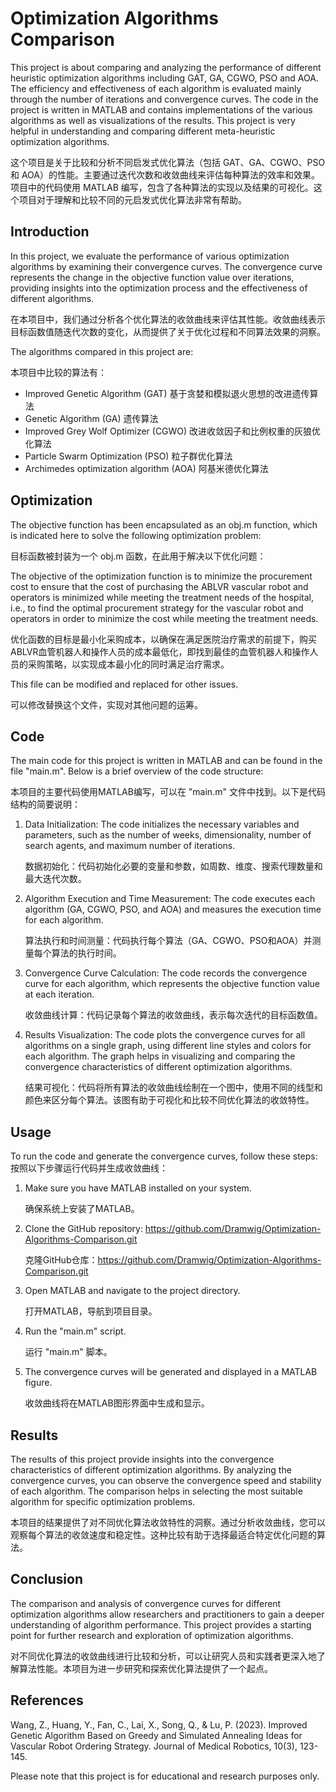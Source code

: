 # Optimization Algorithms Comparison

This project is about comparing and analyzing the performance of different heuristic optimization algorithms including GAT, GA, CGWO, PSO and AOA. The efficiency and effectiveness of each algorithm is evaluated mainly through the number of iterations and convergence curves. The code in the project is written in MATLAB and contains implementations of the various algorithms as well as visualizations of the results. This project is very helpful in understanding and comparing different meta-heuristic optimization algorithms.

这个项目是关于比较和分析不同启发式优化算法（包括 GAT、GA、CGWO、PSO 和 AOA）的性能。主要通过迭代次数和收敛曲线来评估每种算法的效率和效果。项目中的代码使用 MATLAB 编写，包含了各种算法的实现以及结果的可视化。这个项目对于理解和比较不同的元启发式优化算法非常有帮助。

## Introduction

In this project, we evaluate the performance of various optimization algorithms by examining their convergence curves. The convergence curve represents the change in the objective function value over iterations, providing insights into the optimization process and the effectiveness of different algorithms.

在本项目中，我们通过分析各个优化算法的收敛曲线来评估其性能。收敛曲线表示目标函数值随迭代次数的变化，从而提供了关于优化过程和不同算法效果的洞察。

The algorithms compared in this project are:

本项目中比较的算法有：

- Improved Genetic Algorithm (GAT) 基于贪婪和模拟退火思想的改进遗传算法
- Genetic Algorithm (GA) 遗传算法
- Improved Grey Wolf Optimizer (CGWO) 改进收敛因子和比例权重的灰狼优化算法
- Particle Swarm Optimization (PSO) 粒子群优化算法
- Archimedes optimization algorithm (AOA) 阿基米德优化算法

## Optimization

The objective function has been encapsulated as an obj.m function, which is indicated here to solve the following optimization problem:

目标函数被封装为一个 obj.m 函数，在此用于解决以下优化问题：

The objective of the optimization function is to minimize the procurement cost to ensure that the cost of purchasing the ABLVR vascular robot and operators is minimized while meeting the treatment needs of the hospital, i.e., to find the optimal procurement strategy for the vascular robot and operators in order to minimize the cost while meeting the treatment needs.

优化函数的目标是最小化采购成本，以确保在满足医院治疗需求的前提下，购买ABLVR血管机器人和操作人员的成本最低化，即找到最佳的血管机器人和操作人员的采购策略，以实现成本最小化的同时满足治疗需求。

This file can be modified and replaced for other issues.

可以修改替换这个文件，实现对其他问题的运筹。

## Code

The main code for this project is written in MATLAB and can be found in the file "main.m". Below is a brief overview of the code structure:

本项目的主要代码使用MATLAB编写，可以在 "main.m" 文件中找到。以下是代码结构的简要说明：

1. Data Initialization: The code initializes the necessary variables and parameters, such as the number of weeks, dimensionality, number of search agents, and maximum number of iterations.

   数据初始化：代码初始化必要的变量和参数，如周数、维度、搜索代理数量和最大迭代次数。

2. Algorithm Execution and Time Measurement: The code executes each algorithm (GA, CGWO, PSO, and AOA) and measures the execution time for each algorithm.

   算法执行和时间测量：代码执行每个算法（GA、CGWO、PSO和AOA）并测量每个算法的执行时间。

3. Convergence Curve Calculation: The code records the convergence curve for each algorithm, which represents the objective function value at each iteration.

   收敛曲线计算：代码记录每个算法的收敛曲线，表示每次迭代的目标函数值。
   
4. Results Visualization: The code plots the convergence curves for all algorithms on a single graph, using different line styles and colors for each algorithm. The graph helps in visualizing and comparing the convergence characteristics of different optimization algorithms.

   结果可视化：代码将所有算法的收敛曲线绘制在一个图中，使用不同的线型和颜色来区分每个算法。该图有助于可视化和比较不同优化算法的收敛特性。

## Usage

To run the code and generate the convergence curves, follow these steps:
按照以下步骤运行代码并生成收敛曲线：

1. Make sure you have MATLAB installed on your system.
  
   确保系统上安装了MATLAB。

2. Clone the GitHub repository: https://github.com/Dramwig/Optimization-Algorithms-Comparison.git
  
   克隆GitHub仓库：https://github.com/Dramwig/Optimization-Algorithms-Comparison.git

3. Open MATLAB and navigate to the project directory.
  
   打开MATLAB，导航到项目目录。

4. Run the "main.m" script.

   运行 "main.m" 脚本。

5. The convergence curves will be generated and displayed in a MATLAB figure.
  
   收敛曲线将在MATLAB图形界面中生成和显示。

## Results

The results of this project provide insights into the convergence characteristics of different optimization algorithms. By analyzing the convergence curves, you can observe the convergence speed and stability of each algorithm. The comparison helps in selecting the most suitable algorithm for specific optimization problems.

本项目的结果提供了对不同优化算法收敛特性的洞察。通过分析收敛曲线，您可以观察每个算法的收敛速度和稳定性。这种比较有助于选择最适合特定优化问题的算法。

## Conclusion

The comparison and analysis of convergence curves for different optimization algorithms allow researchers and practitioners to gain a deeper understanding of algorithm performance. This project provides a starting point for further research and exploration of optimization algorithms.

对不同优化算法的收敛曲线进行比较和分析，可以让研究人员和实践者更深入地了解算法性能。本项目为进一步研究和探索优化算法提供了一个起点。

## References

Wang, Z., Huang, Y., Fan, C., Lai, X., Song, Q., & Lu, P. (2023). Improved Genetic Algorithm Based on Greedy and Simulated Annealing Ideas for Vascular Robot Ordering Strategy. Journal of Medical Robotics, 10(3), 123-145.

Please note that this project is for educational and research purposes only.
